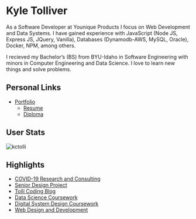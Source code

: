 Kyle Tolliver
================

As a Software Developer at Younique Products I focus on Web Development and Data Systems. 
I have gained experience with JavaScript (Node JS, Express JS, JQuery, Vanilla), Databases (Dynamodb-AWS, MySQL, Oracle), Docker, NPM, among others.

I recieved my Bachelor’s (BS) from BYU-Idaho in Software Engineering with minors in Computer Engineering and Data Science. 
I love to learn new things and solve problems. 

<h2>Personal Links</h2>
  
  - [Portfolio](https://kctolli.github.io/)
      - [Resume](https://kctolli.github.io/Resume/)
      - [Diploma](https://kctolli.github.io/site_libs/images/diploma.pdf)
        
<h2>User Stats</h2>

<!--<img align="center" src="https://github-readme-streak-stats.herokuapp.com/?user=kctolli&theme=dark" alt="kctolli" /><br />-->
<img align="center" src="https://github-readme-stats.vercel.app/api/top-langs/?username=kctolli&theme=dark&langs_count=8" alt="kctolli"/><br />

<h2>Highlights</h2>

  - [COVID-19 Research and Consulting](https://kctolli.github.io/COVID-19/index.html)
  - [Senior Design Project](https://ecen499-nasa.github.io/index.html)
  - [Tolli Coding Blog](https://tolli-coding.netlify.app/)
  - [Data Science Coursework](https://kctolli.github.io/Data-Science/index.html)
  - [Digital System Design Coursework](https://kctolli.github.io/ECEN340/index.html)
  - [Web Design and Development](https://kctolli.github.io/WDD100/index.html)
